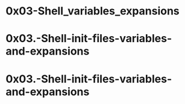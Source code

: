 # 0x03-Shell_variables_expansions
# 0x03.-Shell-init-files-variables-and-expansions
# 0x03.-Shell-init-files-variables-and-expansions

